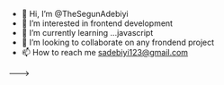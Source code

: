 - 👋 Hi, I’m @TheSegunAdebiyi
- 👀 I’m interested in frontend development 
- 🌱 I’m currently learning ...javascript
- 💞️ I’m looking to collaborate on any frondend project
- 📫 How to reach me sadebiyi123@gmail.com


--->

